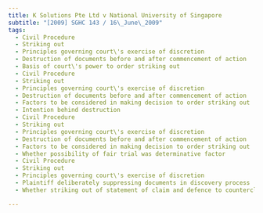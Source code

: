 ```yaml
---
title: K Solutions Pte Ltd v National University of Singapore 
subtitle: "[2009] SGHC 143 / 16\_June\_2009"
tags:
  - Civil Procedure
  - Striking out
  - Principles governing court\'s exercise of discretion
  - Destruction of documents before and after commencement of action
  - Basis of court\'s power to order striking out
  - Civil Procedure
  - Striking out
  - Principles governing court\'s exercise of discretion
  - Destruction of documents before and after commencement of action
  - Factors to be considered in making decision to order striking out
  - Intention behind destruction
  - Civil Procedure
  - Striking out
  - Principles governing court\'s exercise of discretion
  - Destruction of documents before and after commencement of action
  - Factors to be considered in making decision to order striking out
  - Whether possibility of fair trial was determinative factor
  - Civil Procedure
  - Striking out
  - Principles governing court\'s exercise of discretion
  - Plaintiff deliberately suppressing documents in discovery process
  - Whether striking out of statement of claim and defence to counterclaim justified

---
```


